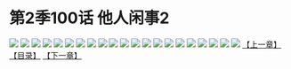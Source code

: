 # 第2季100话 他人闲事2
![](https://s2.baozimh.com/scomic/sanyanxiaotianlu-samanhua/0/553-ou9p/1.jpg)
![](https://s2.baozimh.com/scomic/sanyanxiaotianlu-samanhua/0/553-ou9p/2.jpg)
![](https://s2.baozimh.com/scomic/sanyanxiaotianlu-samanhua/0/553-ou9p/3.jpg)
![](https://s2.baozimh.com/scomic/sanyanxiaotianlu-samanhua/0/553-ou9p/4.jpg)
![](https://s2.baozimh.com/scomic/sanyanxiaotianlu-samanhua/0/553-ou9p/5.jpg)
![](https://s2.baozimh.com/scomic/sanyanxiaotianlu-samanhua/0/553-ou9p/6.jpg)
![](https://s2.baozimh.com/scomic/sanyanxiaotianlu-samanhua/0/553-ou9p/7.jpg)
![](https://s2.baozimh.com/scomic/sanyanxiaotianlu-samanhua/0/553-ou9p/8.jpg)
![](https://s2.baozimh.com/scomic/sanyanxiaotianlu-samanhua/0/553-ou9p/9.jpg)
![](https://s2.baozimh.com/scomic/sanyanxiaotianlu-samanhua/0/553-ou9p/10.jpg)
![](https://s2.baozimh.com/scomic/sanyanxiaotianlu-samanhua/0/553-ou9p/11.jpg)
![](https://s2.baozimh.com/scomic/sanyanxiaotianlu-samanhua/0/553-ou9p/12.jpg)
![](https://s2.baozimh.com/scomic/sanyanxiaotianlu-samanhua/0/553-ou9p/13.jpg)
![](https://s2.baozimh.com/scomic/sanyanxiaotianlu-samanhua/0/553-ou9p/14.jpg)
![](https://s2.baozimh.com/scomic/sanyanxiaotianlu-samanhua/0/553-ou9p/15.jpg)
![](https://s2.baozimh.com/scomic/sanyanxiaotianlu-samanhua/0/553-ou9p/16.jpg)
![](https://s2.baozimh.com/scomic/sanyanxiaotianlu-samanhua/0/553-ou9p/17.jpg)
![](https://s2.baozimh.com/scomic/sanyanxiaotianlu-samanhua/0/553-ou9p/18.jpg)
![](https://s2.baozimh.com/scomic/sanyanxiaotianlu-samanhua/0/553-ou9p/19.jpg)
![](https://s2.baozimh.com/scomic/sanyanxiaotianlu-samanhua/0/553-ou9p/20.jpg)
![](https://s2.baozimh.com/scomic/sanyanxiaotianlu-samanhua/0/553-ou9p/21.jpg)
[【上一章】](./553.md)
[【目录】](./README.md)
[【下一章】](./555.md)
